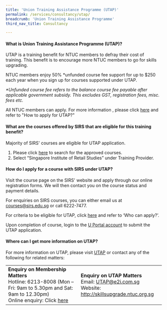 ```yaml
---
title: 'Union Training Assistance Programme (UTAP)'
permalink: /services/consultancy/utap/
breadcrumb: 'Union Training Assistance Programme'
third_nav_title: Consultancy

---
```


<h4>What is Union Training Assistance Programme (UTAP)?</h4>

<p>UTAP is a training benefit for NTUC members to defray their cost of training. This benefit is to encourage more NTUC members to go for skills upgrading.</p>

<p>NTUC members enjoy 50% *unfunded course fee support for up to $250 each year when you sign up for courses supported under UTAP.</p>

<i>*Unfunded course fee refers to the balance course fee payable after applicable government subsidy. This excludes GST, registration fees, misc. fees etc.</i>

<p>All NTUC members can apply. For more information , please click <a href="http://skillsupgrade.ntuc.org.sg/wps/portal/skillsupgrade/home/skillsupgradeavailable/featuredindustries/featuredindustriesdetails?WCM_GLOBAL_CONTEXT=/content_library/skillsupgrade/home/skills+upgrade+available/featured+industries/da9571804f32741a9d86fdbda6c1e78c">here</a> and refer to "How to apply for UTAP?"</p>

<h4>What are the courses offered by SIRS that are eligible for this training benefit?</h4>
<p>Majority of SIRS' courses are eligible for UTAP application.</p>
<ol>
  <li>Please click <a href="https://www.ntuc.org.sg/wps/portal/skillsupgrade/home/eservices/!ut/p/a1/04_Sj9CPykssy0xPLMnMz0vMAfGjzOJDHP09Xd08jAwM_MydDDz9zHzDvA193NxDzYAKIoEKDHAARwNC-sP1o1CVWJgaWRp4hnh6hRm5eRqZORpBFeCxoiA3wiDTUVERAMz15KU!/dl5/d5/L2dBISEvZ0FBIS9nQSEh/pw/Z7_J8EGHCS0JODSD0A1RRKL4800J4/ren/m=view/p=action=UtapCourseSearch/=/">here</a> to search for the approved courses.</li>
  <li>Select “Singapore Institute of Retail Studies” under Training Provider.</li>
  </ol>
  
<h4>How do I apply for a course with SIRS under UTAP?</h4>
<p>Visit the course page on the SIRS' website and apply through our online registration forms. We will then contact you on the course status and payment details.</p>

<p>For enquiries on SIRS courses, you can either email us at <a href="mailto:courses@sirs.edu.sg">courses@sirs.edu.sg</a> or call 6222-7477.</p>
 
<p>For criteria to be eligible for UTAP, click <a href="http://skillsupgrade.ntuc.org.sg/wps/portal/skillsupgrade/home/skillsupgradeavailable/featuredindustries/featuredindustriesdetails?WCM_GLOBAL_CONTEXT=/content_library/skillsupgrade/home/skills+upgrade+available/featured+industries/da9571804f32741a9d86fdbda6c1e78c">here</a> and refer to ‘Who can apply?’.</p>
 
<p>Upon completion of course, login to the <a href="https://www.ntuc.org.sg/wps/portal/up2/home/eserviceslanding?id=6bc1ca2c-ce81-4acb-a28f-c0be586e185f">U Portal account</a> to submit the UTAP application.</p>
  
<h4>Where can I get more information on UTAP?</h4>
<p>For more information on UTAP, please visit <a href="http://skillsupgrade.ntuc.org.sg/wps/portal/skillsupgrade/home/skillsupgradeavailable/featuredindustries/featuredindustriesdetails?WCM_GLOBAL_CONTEXT=/content_library/skillsupgrade/home/skills+upgrade+available/featured+industries/da9571804f32741a9d86fdbda6c1e78c">UTAP</a> or contact any of the following for related matters:</p>

<table>
  <tr>
    <td><b>Enquiry on Membership Matters</b><br>Hotline: 6213-8008 (Mon – Fri: 9am to 5.30pm and Sat: 9am to 12.30pm)<br>Online enquiry: Click <a href="https://www.ntuc.org.sg/wps/portal/up2/home/feedback">here</a></td>
    <td><b>Enquiry on UTAP Matters</b><br>Email: <a href="UTAP@e2i.com.sg">UTAP@e2i.com.sg</a><br>Website: <a href="http://skillsupgrade.ntuc.org.sg">http://skillsupgrade.ntuc.org.sg</a></td>
  </tr>
  </table>
